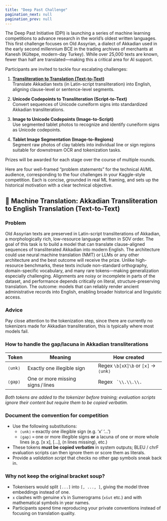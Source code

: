 ```yaml
---
title: "Deep Past Challenge"
pagination_next: null
pagination_prev: null
---
```


The Deep Past Initiative (DPI) is launching a series of machine learning competitions to advance research in the world’s oldest written languages. This first challenge focuses on Old Assyrian, a dialect of Akkadian used in the early second millennium BCE in the trading archives of merchants at Kanesh (Kültepe, modern-day Turkey). While over 25,000 texts are known, fewer than half are translated—making this a critical area for AI support.

Participants are invited to tackle four escalating challenges:

1. [**Transliteration to Translation (Text-to-Text)**](./overview.md)  
   Translate Akkadian texts (in Latin-script transliteration) into English, aligning clause-level or sentence-level segments.

2. **Unicode Codepoints to Transliteration (Script-to-Text)**  
   Convert sequences of Unicode cuneiform signs into standardized Akkadian transliterations.

3. **Image to Unicode Codepoints (Image-to-Script)**  
   Use segmented tablet photos to recognize and identify cuneiform signs as Unicode codepoints.

4. **Tablet Image Segmentation (Image-to-Regions)**  
   Segment raw photos of clay tablets into individual line or sign regions suitable for downstream OCR and tokenization tasks.

Prizes will be awarded for each stage over the course of multiple rounds.

Here are four well-framed “problem statements” for the technical AI/ML audience, corresponding to the four challenges in your Kaggle-style competition. Each is concise, grounded in real ML framing, and sets up the historical motivation with a clear technical objective.

## 🧩 Machine Translation: Akkadian Transliteration to English Translation (Text-to-Text)

### Problem

Old Assyrian texts are preserved in Latin-script transliterations of Akkadian, a morphologically rich, low-resource language written in SOV order. The goal of this task is to build a model that can translate clause-aligned sequences of transliterated Akkadian into modern English. The architecture could use neural machine translation (NMT) or LLMs or any other architecture and the best outcome will receive the prize. Unlike high-resource benchmarks, these texts include non-standard orthography, domain-specific vocabulary, and many rare tokens—making generalization especially challenging. Alignments are noisy or incomplete in parts of the dataset, and performance depends critically on literal, structure-preserving translation. The outcome: models that can reliably render ancient administrative records into English, enabling broader historical and linguistic access.

### Advice

Pay close attention to the tokenization step, since there are currently no tokenizers made for Akkadian transliteration, this is typically where most models fail.

### How to handle the gap/lacuna in Akkadian transliterations

| Token   | Meaning                           | How created                         |
| ------- | --------------------------------- | ----------------------------------- |
| `⟨unk⟩` | Exactly one illegible sign        | Regex `\b[xX]\b` or `[x]` → `⟨unk⟩` |
| `⟨gap⟩` | One or more missing signs / lines | Regex `` `\\.\\.\\.``               |

_Both tokens are added to the tokenizer before training; evaluation scripts ignore their content but require them to be copied verbatim._

### Document the convention for competition

- Use the following substitutions:
  - `⟨unk⟩` = exactly one illegible sign (e.g. ‘x’ ‘…’)
  - `⟨gap⟩` = one or more illegible signs **or** a lacuna of one or more whole lines (e.g. [x x], [...], (n lines missing), etc.)
- These tokens **must be copied verbatim** in system outputs; BLEU / chrF evaluation scripts can then ignore them or score them as literals.
- Provide a _validation script_ that checks no other gap symbols sneak back in.

### Why not keep the original bracket soup?

- Tokenisers would split `[...]` into `[, ..., ]`, giving the model three embeddings instead of one.
- `x` clashes with genuine x’s in Sumerograms (`xšut` etc.) and with mathematical symbols in year names.
- Participants spend time reproducing your private conventions instead of focusing on translation quality.
